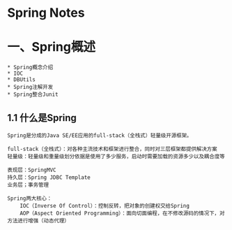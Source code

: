 # Spring Notes

# 一、Spring概述

    * Spring概念介绍
    * IOC
    * DBUtils
    * Spring注解开发
    * Spring整合Junit

## 1.1 什么是Spring
    Spring是分成的Java SE/EE应用的full-stack（全栈式）轻量级开源框架。
    
    full-stack（全栈式）：对各种主流技术和框架进行整合，同时对三层框架都提供解决方案
    轻量级：轻量级和重量级划分依据是使用了多少服务，启动时需要加载的资源多少以及耦合度等
    
    表现层：SpringMVC
    持久层：Spring JDBC Template
    业务层；事务管理
    
    Spring两大核心：
        IOC（Inverse Of Control）：控制反转，把对象的创建权交给Spring
        AOP（Aspect Oriented Programming）：面向切面编程，在不修改源码的情况下，对方法进行增强（动态代理）

